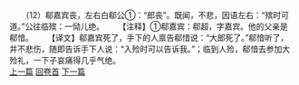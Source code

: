 　　（12）郗嘉宾丧，左右白郗公①：“郎丧”。既闻，不悲，因语左右：“殡时可道。”公往临殡：一恸儿绝。
　　【注释】①郗嘉宾：郗超，字嘉宾。他的父亲是郗愔。
　　【译文】郗嘉宾死了，手下的人禀告郗惜说：“大郎死了。”郗愔听了，并不悲伤，随即告诉手下人说：“入殓时可以告诉我。”；临到人殓，郗愔去参加大殓礼，一下子哀痛得几乎气绝。
<br>[上一篇](17_11) [回卷首](17_00) [下一篇](17_13)
